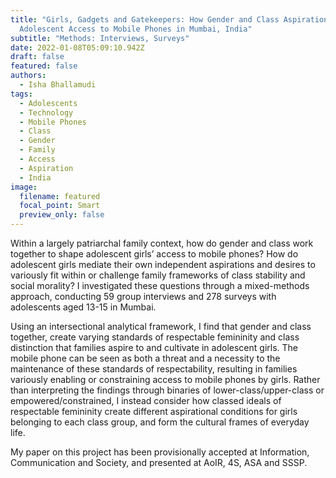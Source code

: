 ```yaml
---
title: "Girls, Gadgets and Gatekeepers: How Gender and Class Aspirations Shape
  Adolescent Access to Mobile Phones in Mumbai, India"
subtitle: "Methods: Interviews, Surveys"
date: 2022-01-08T05:09:10.942Z
draft: false
featured: false
authors:
  - Isha Bhallamudi
tags:
  - Adolescents
  - Technology
  - Mobile Phones
  - Class
  - Gender
  - Family
  - Access
  - Aspiration
  - India
image:
  filename: featured
  focal_point: Smart
  preview_only: false
---
```

<!--StartFragment-->

Within a largely patriarchal family context, how do gender and class work together to shape adolescent girls’ access to mobile phones? How do adolescent girls mediate their own independent aspirations and desires to variously fit within or challenge family frameworks of class stability and social morality? I investigated these questions through a mixed-methods approach, conducting 59 group interviews and 278 surveys with adolescents aged 13-15 in Mumbai. 

Using an intersectional analytical framework, I find that gender and class together, create varying standards of respectable femininity and class distinction that families aspire to and cultivate in adolescent girls. The mobile phone can be seen as both a threat and a necessity to the maintenance of these standards of respectability, resulting in families variously enabling or constraining access to mobile phones by girls. Rather than interpreting the findings through binaries of lower-class/upper-class or empowered/constrained, I instead consider how classed ideals of respectable femininity create different aspirational conditions for girls belonging to each class group, and form the cultural frames of everyday life.

My paper on this project has been provisionally accepted at Information, Communication and Society, and presented at AoIR, 4S, ASA and SSSP.

<!--EndFragment-->